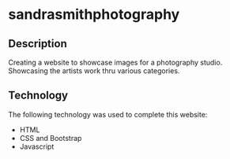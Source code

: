 # sandrasmithphotography

## Description

Creating a website to showcase images for a photography studio.  Showcasing the artists work thru various categories.

## Technology

The following technology was used to complete this website:

- HTML
- CSS and Bootstrap
- Javascript

